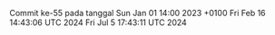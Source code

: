 Commit ke-55 pada tanggal Sun Jan 01 14:00 2023 +0100
Fri Feb 16 14:43:06 UTC 2024
Fri Jul  5 17:43:11 UTC 2024
